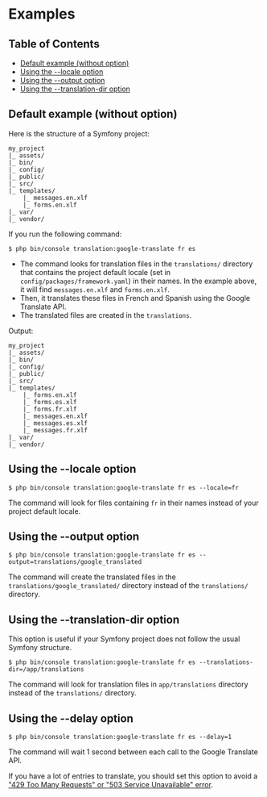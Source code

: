 # Examples

## Table of Contents

* [Default example (without option)](#default-example-without-option)
* [Using the --locale option](#using-the---locale-option)
* [Using the --output option](#using-the---output-option)
* [Using the --translation-dir option](#using-the---translation-dir-option)

## Default example (without option)

Here is the structure of a Symfony project:
```
my_project
|_ assets/
|_ bin/
|_ config/
|_ public/
|_ src/
|_ templates/
    |_ messages.en.xlf
    |_ forms.en.xlf
|_ var/
|_ vendor/
```

If you run the following command:

```
$ php bin/console translation:google-translate fr es
```

* The command looks for translation files in the `translations/` directory that contains the project default locale (set in `config/packages/framework.yaml`) in their names.
In the example above, it will find `messages.en.xlf` and `forms.en.xlf`.
* Then, it translates these files in French and Spanish using the Google Translate API.
* The translated files are created in the `translations`.

Output:
```
my_project
|_ assets/
|_ bin/
|_ config/
|_ public/
|_ src/
|_ templates/
    |_ forms.en.xlf
    |_ forms.es.xlf
    |_ forms.fr.xlf
    |_ messages.en.xlf
    |_ messages.es.xlf
    |_ messages.fr.xlf
|_ var/
|_ vendor/
```

## Using the --locale option

```
$ php bin/console translation:google-translate fr es --locale=fr
```

The command will look for files containing `fr` in their names instead of your project default locale.

## Using the --output option

```
$ php bin/console translation:google-translate fr es --output=translations/google_translated
```

The command will create the translated files in the `translations/google_translated/` directory instead of the `translations/` directory.

## Using the --translation-dir option

This option is useful if your Symfony project does not follow the usual Symfony structure.

```
$ php bin/console translation:google-translate fr es --translations-dir=/app/translations
```

The command will look for translation files in `app/translations` directory instead of the `translations/` directory.

## Using the --delay option

```
$ php bin/console translation:google-translate fr es --delay=1
```

The command will wait 1 second between each call to the Google Translate API. 

If you have a lot of entries to translate, you should set this option
to avoid a ["429 Too Many Requests" or "503 Service Unavailable" error](troubleshooting.md#429-too-many-requests-or-503-service-unavailable).
